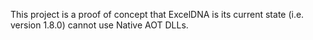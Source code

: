 This project is a proof of concept that ExcelDNA is its current state (i.e. version 1.8.0) cannot use Native AOT DLLs.


